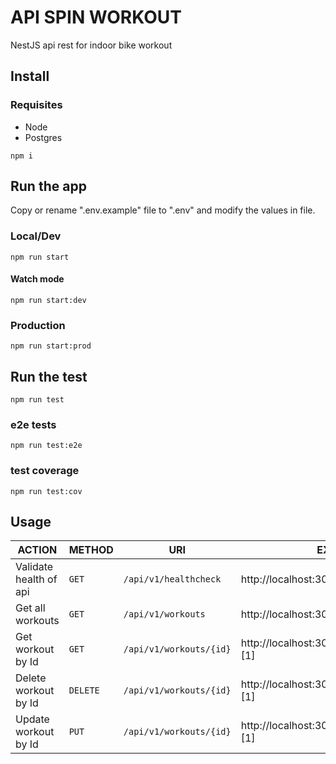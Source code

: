 # API SPIN WORKOUT
NestJS api rest for indoor bike workout

## Install

### Requisites
- Node
- Postgres

`npm i`

## Run the app

Copy or rename ".env.example" file to ".env" and modify the values in file. 

### Local/Dev
`npm run start`

#### Watch mode
`npm run start:dev`

### Production
`npm run start:prod`

## Run the test
`npm run test`

### e2e tests
`npm run test:e2e`

### test coverage
`npm run test:cov`

## Usage

| ACTION | METHOD  | URI               | EXAMPLE               | 
|--------|---------|-------------------|-----------------------|
| Validate health of api | `GET`   | `/api/v1/healthcheck` |  http://localhost:3000/api/v1/healthcheck |
| Get all workouts | `GET`   | `/api/v1/workouts` |  http://localhost:3000/api/v1/workouts |
| Get workout by Id | `GET`   | `/api/v1/workouts/{id}` |  http://localhost:3000/api/v1/workouts/{id} [1] |
| Delete workout by Id | `DELETE`   | `/api/v1/workouts/{id}` |  http://localhost:3000/api/v1/workouts/{id} [1] |
| Update workout by Id | `PUT`   | `/api/v1/workouts/{id}` |  http://localhost:3000/api/v1/workouts/{id} [1] |
